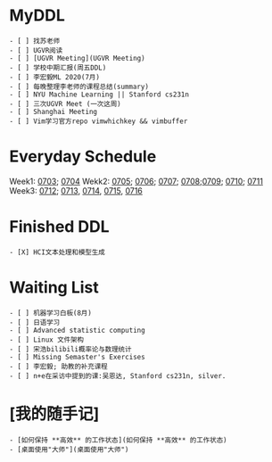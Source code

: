# MyDDL
    - [ ] 找苏老师
    - [ ] UGVR阅读 
    - [ ] [UGVR Meeting](UGVR Meeting)
    - [ ] 学校中期汇报(周五DDL)
    - [ ] 李宏毅ML 2020(7月)
    - [ ] 每晚整理李老师的课程总结(summary)
    - [ ] NYU Machine Learning || Stanford cs231n
    - [ ] 三次UGVR Meet (一次这周)
    - [ ] Shanghai Meeting
    - [ ] Vim学习官方repo vimwhichkey && vimbuffer
# Everyday Schedule
Week1: [0703](0703); [0704](0704)
Wekk2: [0705](0705); [0706](0706); [0707](0707); [0708](0708);[0709](0709); [0710](0710); [0711](0711)
Week3: [0712](0712); [0713](0713), [0714](0714), [0715](0715), [0716](0716)
# Finished DDL
    - [X] HCI文本处理和模型生成

# Waiting List
    - [ ] 机器学习白板(8月)
    - [ ] 日语学习
    - [ ] Advanced statistic computing
    - [ ] Linux 文件架构
    - [ ] 宋浩bilibili概率论与数理统计
    - [ ] Missing Semaster's Exercises
    - [ ] 李宏毅; 助教的补充课程
    - [ ] n+e在采访中提到的课:吴恩达, Stanford cs231n, silver.

# [我的随手记]
    - [如何保持 **高效** 的工作状态](如何保持 **高效** 的工作状态)
    - [桌面使用"大师"](桌面使用"大师")





